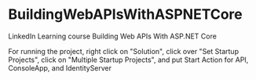 # BuildingWebAPIsWithASPNETCore
LinkedIn Learning course Building Web APIs With ASP.NET Core

For running the project, right click on "Solution", click over "Set Startup Projects", click on "Multiple Startup Projects", and put Start Action for API, ConsoleApp, and IdentityServer 

